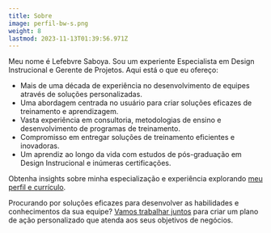 ```yaml
---
title: Sobre
image: perfil-bw-s.png
weight: 8
lastmod: 2023-11-13T01:39:56.971Z
---
```


Meu nome é Lefebvre Saboya. Sou um experiente Especialista em Design Instrucional e Gerente de Projetos. Aqui está o que eu ofereço:

- Mais de uma década de experiência no desenvolvimento de equipes através de soluções personalizadas.
- Uma abordagem centrada no usuário para criar soluções eficazes de treinamento e aprendizagem.
- Vasta experiência em consultoria, metodologias de ensino e desenvolvimento de programas de treinamento.
- Compromisso em entregar soluções de treinamento eficientes e inovadoras.
- Um aprendiz ao longo da vida com estudos de pós-graduação em Design Instrucional e inúmeras certificações.

Obtenha insights sobre minha especialização e experiência explorando [meu perfil e currículo](https://www.llsaboya.com/pt-br/blog/about-me/).

Procurando por soluções eficazes para desenvolver as habilidades e conhecimentos da sua equipe? [Vamos trabalhar juntos](#contact) para criar um plano de ação personalizado que atenda aos seus objetivos de negócios.